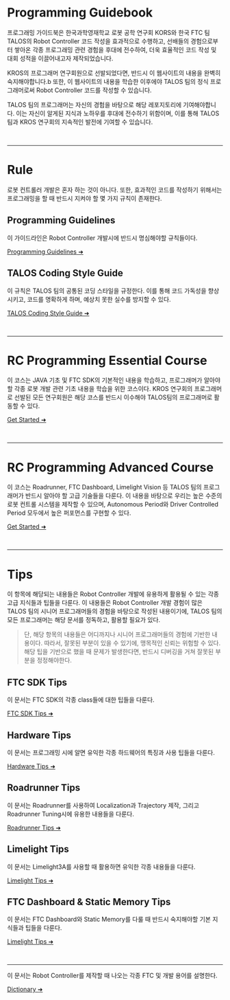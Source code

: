 # Programming Guidebook

프로그래밍 가이드북은 한국과학영재학교 로봇 공학 연구회 KORS와 한국 FTC 팀 TALOS의 Robot Controller 코드 작성을 효과적으로 수행하고,
선배들의 경험으로부터 쌓아온 각종 프로그래밍 관련 경험을 후대에 전수하여,
더욱 효율적인 코드 작성 및 대회 성적을 이끌어내고자 제작되었습니다.

KROS의 프로그래머 연구회원으로 선발되었다면, 반드시 이 웹사이트의 내용을 완벽히 숙지해야합니다.b
또한, 이 웹사이트의 내용을 학습한 이후에야 TALOS 팀의 정식 프로그래머로써 Robot Controller 코드를 작성할 수 있습니다.

TALOS 팀의 프로그래머는 자신의 경험을 바탕으로 해당 레포지토리에 기여해야합니다.
이는 자신이 알게된 지식과 노하우를 후대에 전수하기 위함이며, 이를 통해 TALOS 팀과 KROS 연구회의 지속적인 발전에 기여할 수 있습니다.

<br>

---

# Rule
로봇 컨트롤러 개발은 혼자 하는 것이 아니다. 또한, 효과적인 코드를 작성하기 위해서는 프로그래밍을 할 때 반드시 지켜야 할 몇 가지 규칙이 존재한다.

## Programming Guidelines
이 가이드라인은 Robot Controller 개발시에 반드시 명심해야할 규칙들이다.     

[Programming Guidelines ➜](./rule/programming-guidelines)

## TALOS Coding Style Guide
이 규칙은 TALOS 팀의 공통된 코딩 스타일을 규정한다. 이를 통해 코드 가독성을 향상시키고, 코드를 명확하게 하며, 예상치 못한 실수를 방지할 수 있다.     

[TALOS Coding Style Guide ➜]()

<br>

---

# RC Programming Essential Course
이 코스는 JAVA 기초 및 FTC SDK의 기본적인 내용을 학습하고, 프로그래머가 알아야 할 각종 로봇 개발 관련 기초 내용을 학습을 위한 코스이다.
KROS 연구회의 프로그래머로 선발된 모든 연구회원은 해당 코스를 반드시 이수해야 TALOS팀의 프로그래머로 활동할 수 있다.     

[Get Started ➜]()

<br>

---

# RC Programming Advanced Course
이 코스는 Roadrunner, FTC Dashboard, Limelight Vision 등 TALOS 팀의 프로그래머가 반드시 알아야 할 고급 기술들을 다룬다.
이 내용을 바탕으로 우리는 높은 수준의 로봇 컨트롤 시스템을 제작할 수 있으며, Autonomous Period와 Driver Controlled Period 모두에서 높은 퍼포먼스를 구현할 수 있다.

[Get Started ➜]()

<br>

---

# Tips
이 항목에 해당되는 내용들은 Robot Controller 개발에 유용하게 활용될 수 있는 각종 고급 지식들과 팁들을 다룬다. 
이 내용들은 Robot Controller 개발 경험이 많은 TALOS 팀의 시니어 프로그래머들의 경험을 바탕으로 작성된 내용이기에, TALOS 팀의 모든 프로그래머는 해당 문서를 정독하고, 활용할 필요가 있다.

> 단, 해당 항목의 내용들은 어디까지나 시니어 프로그래머들의 경험에 기반한 내용이다. 따라서, 잘못된 부분이 있을 수 있기에, 맹목적인 신뢰는 위험할 수 있다.
> 해당 팁을 기반으로 했을 때 문제가 발생한다면, 반드시 디버깅을 거쳐 잘못된 부분을 정정해야한다.

## FTC SDK Tips
이 문서는 FTC SDK의 각종 class들에 대한 팁들을 다룬다.     

[FTC SDK Tips ➜]()

## Hardware Tips
이 문서는 프로그래밍 시에 알면 유익한 각종 하드웨어의 특징과 사용 팁들을 다룬다.     

[Hardware Tips ➜]()

## Roadrunner Tips
이 문서는 Roadrunner를 사용하여 Localization과 Trajectory 제작, 그리고 Roadrunner Tuning시에 유용한 내용들을 다룬다.     

[Roadrunner Tips ➜]()

## Limelight Tips
이 문서는 Limelight3A를 사용할 때 활용하면 유익한 각종 내용들을 다룬다.     

[Limelight Tips ➜]()

## FTC Dashboard & Static Memory Tips
이 문서는 FTC Dashboard와 Static Memory를 다룰 때 반드시 숙지해야할 기본 지식들과 팁들을 다룬다.     

[Limelight Tips ➜]()

<br>

---

이 문서는 Robot Controller를 제작할 때 나오는 각종 FTC 및 개발 용어를 설명한다.

[Dictionary ➜]()
